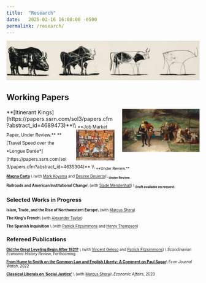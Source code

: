 ```yaml
---
title:  "Research"
date:   2025-02-16 16:00:00 -0500
permalink: /research/
---
```


![Picasso](/assets/images/\bulls.png)

## Working Papers

<img src="/assets/images/edward2_favorite.jpg" style="float: right; margin-left: 20px; width: 40%;">
**[Itinerant Kings](https://papers.ssrn.com/sol3/papers.cfm?abstract_id=4689473)**\\
<sub>**Job Market Paper, Under Review.**

<img src="/assets/images/travel_speed_painting.jpg" style="float: right; margin-left: 20px; width: 20%;">
**[Travel Speed over the *Longue Durée*](https://papers.ssrn.com/sol3/papers.cfm?abstract_id=4635304)** \\
<sub>**Under Review.**

**[Magna Carta](https://papers.ssrn.com/sol3/papers.cfm?abstract_id=4503918)** \\
(with [Mark Koyama](https://mason.gmu.edu/~mkoyama2/About.html) and [Desiree Desierto](https://desireedesierto.com))\\
<sub>**Under Review.**

**Railroads and American Institutional Change**\\
(with [Slade Mendenhall](https://slademendenhall.com)) \\
<sub>**Draft available on request.**

## Selected Works in Progress

**Islam, Trade, and the Rise of Northwestern Europe**\\
(with [Marcus Shera](https://www.marcusshera.com))

**The King's French**\\
(with [Alexander Taylor](https://alexntaylor.github.io))

**The Spanish Inquisition** \\
(with [Patrick Fitzsimmons](https://www.patrubenfitz.com) and [Henry Thompson](https://www.henryathompson.com))

## Refereed Publications

**[Did the Great Leveling Begin After 1921?](https://papers.ssrn.com/sol3/papers.cfm?abstract_id=4579359)** \\
(with [Vincent Geloso](https://vincentgeloso.com) and [Patrick Fitzsimmons](https://www.patrubenfitz.com)) \\
*Scandinavian Economic History Review*, Forthcoming


**[From Hume to Smith on the Common Law and English Liberty: A Comment on Paul Sagar](https://econjwatch.org/articles/from-hume-to-smith-on-the-common-law-and-english-liberty-a-comment-on-paul-sagar)**\\
*Econ Journal Watch*, 2022

**[Classical Liberals on ‘Social Justice’](https://onlinelibrary.wiley.com/doi/abs/10.1111/ecaf.12428)** \\
(with [Marcus Shera](https://www.marcusshera.com))\\
*Economic Affairs*, 2020

